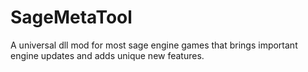 # SageMetaTool
A universal dll mod for most sage engine games that brings important engine updates and adds unique new features.
